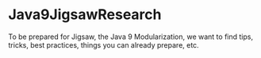 # Java9JigsawResearch
To be prepared for Jigsaw, the Java 9 Modularization, we want to find tips, tricks, best practices, things you can already prepare, etc. 
